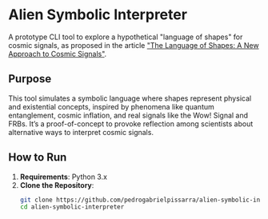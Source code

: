 # Alien Symbolic Interpreter

A prototype CLI tool to explore a hypothetical "language of shapes" for cosmic signals, as proposed in the article ["The Language of Shapes: A New Approach to Cosmic Signals"](link-to-your-medium-article).

## Purpose
This tool simulates a symbolic language where shapes represent physical and existential concepts, inspired by phenomena like quantum entanglement, cosmic inflation, and real signals like the Wow! Signal and FRBs. It’s a proof-of-concept to provoke reflection among scientists about alternative ways to interpret cosmic signals.

## How to Run
1. **Requirements**: Python 3.x
2. **Clone the Repository**:
   ```bash
   git clone https://github.com/pedrogabrielpissarra/alien-symbolic-interpreter.git
   cd alien-symbolic-interpreter
